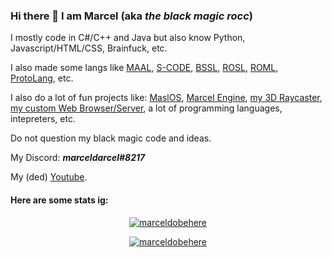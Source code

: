 ### Hi there 👋 I am Marcel (aka *the black magic rocc*)

I mostly code in C#/C++ and Java but also know Python, Javascript/HTML/CSS, Brainfuck, etc.

I also made some langs like [MAAL](https://github.com/marceldobehere/MAAL-Marcels-Amazing-Assembly-Language), [S-CODE](https://github.com/marceldobehere/S-CODE-TO-BF), [BSSL](https://github.com/marceldobehere/BSSL), [ROSL](https://github.com/marceldobehere/custom-web-browser-and-server), [ROML](https://github.com/marceldobehere/custom-web-browser-and-server), [ProtoLang](https://github.com/marceldobehere/ProtoLang), etc.



I also do a lot of fun projects like: [MaslOS](https://github.com/marceldobehere/MaslOS), [Marcel Engine](https://github.com/marceldobehere/Marcel-Engine), [my 3D Raycaster](https://github.com/marceldobehere/SDL2-Raycasting-test-or-something-idek), [my custom Web Browser/Server](https://github.com/marceldobehere/custom-web-browser-and-server), a lot of programming languages, intepreters, etc.

Do not question my black magic code and ideas.

My Discord: ***marceldarcel#8217***

My (ded) [Youtube](https://www.youtube.com/channel/UCxFma9-3-LQiwhHNWqEsaXw).



#### Here are some stats ig:

<p align="center"> <a href="https://github.com/marceldobehere/"><img src="https://github-profile-trophy.vercel.app/?username=marceldobehere&theme=darkhub&margin-w=15&margin-h=15&column=7" alt="marceldobehere" /></a> </p>

<p align="center"> <a href="https://github.com/marceldobehere/"><img src="https://github-readme-stats.vercel.app/api?username=marceldobehere" alt="marceldobehere" /></a> </p>
